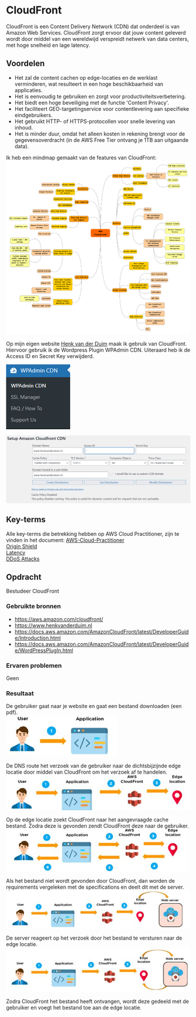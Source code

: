 # CloudFront
CloudFront is een Content Delivery Network (CDN) dat onderdeel is van Amazon Web Services. CloudFront zorgt ervoor dat jouw content geleverd wordt door middel van een wereldwijd verspreidt netwerk van data centers, met hoge snelheid en lage latency.

## Voordelen
- Het zal de content cachen op edge-locaties en de werklast verminderen, wat resulteert in een hoge beschikbaarheid van applicaties.
- Het is eenvoudig te gebruiken en zorgt voor productiviteitsverbetering.
- Het biedt een hoge beveiliging met de functie 'Content Privacy'.
- Het faciliteert GEO-targetingservice voor contentlevering aan specifieke eindgebruikers.
- Het gebruikt HTTP- of HTTPS-protocollen voor snelle levering van inhoud.
- Het is minder duur, omdat het alleen kosten in rekening brengt voor de gegevensoverdracht (in de AWS Free Tier ontvang je 1TB aan uitgaande data).

Ik heb een mindmap gemaakt van de features van CloudFront:  
![mindmap](../00_includes/mindmap-cloudfront.png)

Op mijn eigen website [Henk van der Duim](https://www.henkvanderduim.nl) maak ik gebruik van CloudFront. Hiervoor gebruik ik de Wordpress Plugin WPAdmin CDN. Uiteraard heb ik de Access ID en Secret Key verwijderd.

![plugin](../00_includes/AWS-19f.png)

![setup](../00_includes/AWS-19g.png)

## Key-terms
Alle key-terms die betrekking hebben op AWS Cloud Practitioner, zijn te vinden in het document: [AWS-Cloud-Practitioner](../beschrijvingen/aws-cloud-practitioner.md)  
[Origin Shield](../beschrijvingen/aws-cloud-practitioner.md#OriginShield)  
[Latency](../beschrijvingen/aws-cloud-practitioner.md#LowLatency)  
[DDoS Attacks](../beschrijvingen/aws-cloud-practitioner.md#DDoS)  

## Opdracht
Bestudeer CloudFront
### Gebruikte bronnen
- https://aws.amazon.com/cloudfront/  
- https://www.henkvanderduim.nl  
- https://docs.aws.amazon.com/AmazonCloudFront/latest/DeveloperGuide/Introduction.html  
- https://docs.aws.amazon.com/AmazonCloudFront/latest/DeveloperGuide/WordPressPlugIn.html  

### Ervaren problemen
Geen

### Resultaat
De gebruiker gaat naar je website en gaat een bestand downloaden (een pdf).  
![stap1](../00_includes/AWS-19a.JPG)

De DNS route het verzoek van de gebruiker naar de dichtsbijzijnde edge locatie door middel van CloudFront om het verzoek af te handelen.  
![stap2](../00_includes/AWS-19b.JPG)

Op de edge locatie zoekt CloudFront naar het aangevraagde cache bestand. Zodra deze is gevonden zendt CloudFront deze naar de gebruiker.  
![stap3](../00_includes/AWS-19c.JPG)

Als het bestand niet wordt gevonden door CloudFront, dan worden de requirements vergeleken met de specifications en deelt dit met de server.  
![stap4](../00_includes/AWS-19d.JPG)

De server reageert op het verzoek door het bestand te versturen naar de edge locatie.  
![stap5](../00_includes/AWS-19e.JPG)

Zodra CloudFront het bestand heeft ontvangen, wordt deze gedeeld met de gebruiker en voegt het bestand toe aan de edge locatie.
